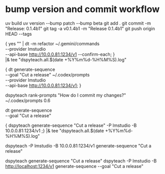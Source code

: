 # bump version and commit workflow

uv build
uv version --bump patch --bump beta
git add .
git commit -m "Release: 0.1.4b1"
git tag -a v0.1.4b1 -m "Release 0.1.4b1"
git push origin HEAD --tags

{ yes "" | dt -m refactor ~/.gemini/commands \
    --provider lmstudio \
    --api-base <http://10.0.0.81:1234/v1> --confirm-each; } \
  |& tee "dspyteach.all.$(date +%Y%m%d-%H%M%S).log"

{ dt generate-sequence \
  --goal "Cut a release" ~/.codex/prompts \
    --provider lmstudio \
    --api-base http://10.0.0.81:1234/v1; }

dspyteach rank-prompts "How do I commit my changes?" ~/.codex/prompts 0.6

dt generate-sequence \
  --goal "Cut a release"


{ dspyteach generate-sequence "Cut a release" -P lmstudio -B 10.0.0.81:1234/v1 ;} |& tee "dspyteach.all.$(date +%Y%m%d-%H%M%S).log"


dspyteach -P lmstudio -B 10.0.0.81:1234/v1 generate-sequence "Cut a release"


 dspyteach generate-sequence "Cut a release"
  dspyteach -P lmstudio -B <http://localhost:1234/v1> generate-sequence
  --goal "Cut a release"
